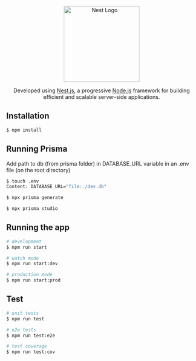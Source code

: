 <p align="center">
  <a href="http://nestjs.com/" target="blank"><img src="https://nestjs.com/img/logo-small.svg" width="200" alt="Nest Logo" /></a>
</p>

[circleci-image]: https://img.shields.io/circleci/build/github/nestjs/nest/master?token=abc123def456
[circleci-url]: https://circleci.com/gh/nestjs/nest

  <p align="center">Developed using <a href="https://nestjs.com/" target="_blank">Nest.js</a>, a progressive <a href="https://nodejs.org/en/" target="_blank">Node.js</a> framework for building efficient and scalable server-side applications.</p>


## Installation

```bash
$ npm install
```

## Running Prisma
Add path to db (from prisma folder) in DATABASE_URL variable in an .env file (on the root directory)
```bash
$ touch .env
Content: DATABASE_URL="file:./dev.db"
```

```bash
$ npx prisma generate
```

```bash
$ npx prisma studio
```


## Running the app

```bash
# development
$ npm run start

# watch mode
$ npm run start:dev

# production mode
$ npm run start:prod
```

## Test

```bash
# unit tests
$ npm run test

# e2e tests
$ npm run test:e2e

# test coverage
$ npm run test:cov
```